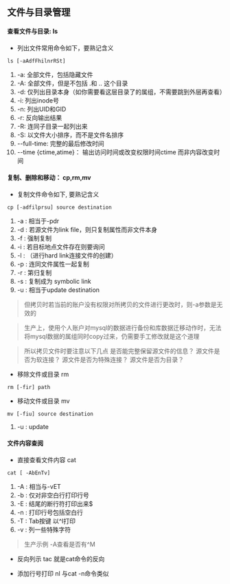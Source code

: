## 文件与目录管理

#### 查看文件与目录: ls

* 列出文件常用命令如下，要熟记含义

```
ls [-aAdfFhilnrRSt]
```
1. -a:  全部文件，包括隐藏文件
2. -A:  全部文件，但是不包括 .和 .. 这个目录
3. -d: 仅列出目录本身（如你需要看这层目录了的属组，不需要跳到外层再查看）
4. -i: 列出inode号
5. -n: 列出UID和GID
6. -r: 反向输出结果
7. -R: 连同子目录一起列出来
8. -S: 以文件大小排序，而不是文件名排序 
9. --full-time: 完整的最后修改时间
10. --time {ctime,atime}： 输出访问时间或改变权限时间ctime 而非内容改变时间

#### 复制、删除和移动： cp,rm,mv

* 复制文件命令如下, 要熟记含义

```
cp [-adfilprsu] source destination
```

1. -a : 相当于-pdr
2. -d : 若源文件为link file，则只复制属性而非文件本身
3. -f : 强制复制
4. -i : 若目标地点文件存在则要询问
5. -l : （进行hard link连接文件的创建）
6. -p : 连同文件属性一起复制
7. -r : 第归复制
8. -s : 复制成为 symbolic link
9. -u : 相当于update destination

> 但拷贝时若当前的账户没有权限对所拷贝的文件进行更改时，则-a参数是无效的

> 生产上，使用个人账户对mysql的数据进行备份和库数据迁移动作时，无法将mysql数据的属组同时copy过来，仍需要手工修改就是这个道理


> 所以拷贝文件时要注意以下几点
> 是否能完整保留源文件的信息？
> 源文件是否为软连接？
> 源文件是否为特殊连接？
> 源文件是否为目录？


* 移除文件或目录 rm

```
rm [-fir] path
```

* 移动文件或目录 mv

```
mv [-fiu] source destination
```

1. -u : update

#### 文件内容查阅

* 直接查看文件内容 cat
```
cat [ -AbEnTv]

```
1. -A : 相当与-vET
2. -b : 仅对非空白行打印行号
3. -E : 结尾的断行符打印出来$
4. -n : 打印行号包括空白行
5. -T : Tab按键 以^I打印
6. -v : 列一些特殊字符

> 生产示例 -A查看是否有^M
* 反向列示 tac 就是cat命令的反向

* 添加行号打印 nl 与cat -n命令类似

